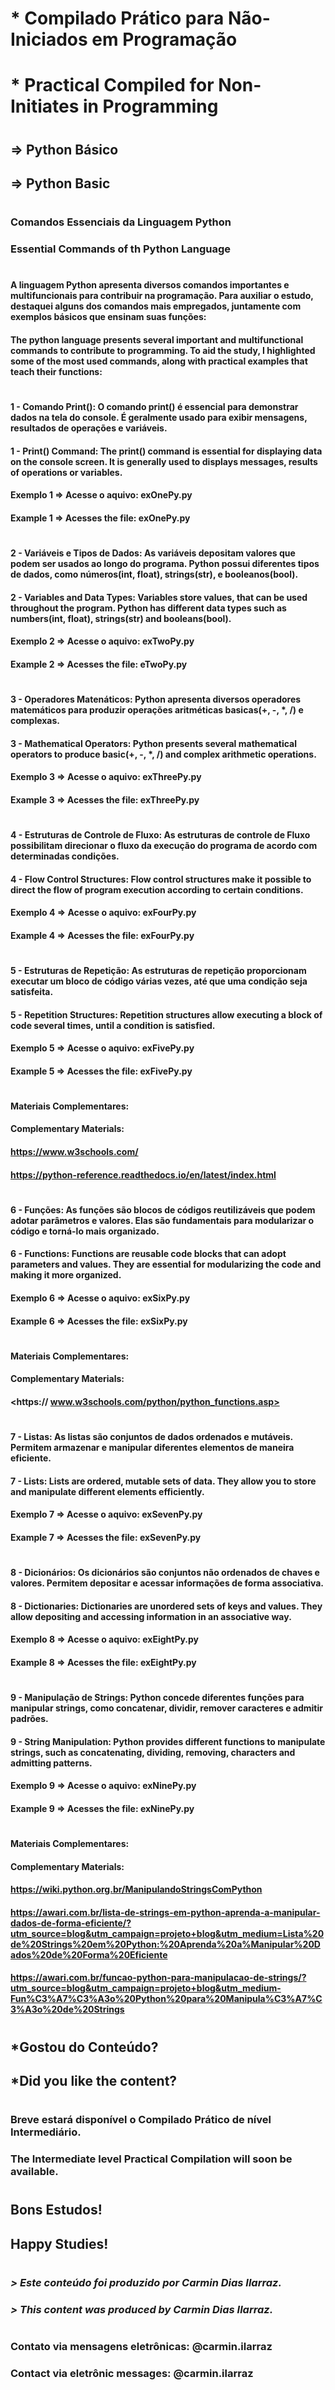 # * Compilado Prático para Não-Iniciados em Programação
# * Practical Compiled for Non-Initiates in Programming
#
## => Python Básico
## => Python Basic
# 
### Comandos Essenciais da Linguagem Python
### Essential Commands of th Python Language
# 
#### A linguagem Python apresenta diversos comandos importantes e multifuncionais para contribuir na programação. Para auxiliar o estudo, destaquei alguns dos comandos mais empregados, juntamente com exemplos básicos que ensinam suas funções: 
#### The python language presents several important and multifunctional commands to contribute to programming. To aid the study, I highlighted some of the most used commands, along with practical examples that teach their functions: 
#
#### 1 - Comando Print(): O comando print() é essencial para demonstrar dados na tela do console. É geralmente usado para exibir mensagens, resultados de operações e variáveis.
#### 1 - Print() Command: The print() command is essential for displaying data on the console screen. It is generally used to displays messages, results of operations or variables.   
#### Exemplo 1 => Acesse o aquivo: exOnePy.py
#### Example 1 => Acesses the file: exOnePy.py
#
#### 2 - Variáveis e Tipos de Dados: As variáveis depositam valores que podem ser usados ao longo do programa. Python possui diferentes tipos de dados, como números(int, float), strings(str), e booleanos(bool).
#### 2 - Variables and Data Types: Variables store values, that can be used throughout the program. Python has different data types such as numbers(int, float), strings(str) and booleans(bool).
#### Exemplo 2 => Acesse o aquivo: exTwoPy.py
#### Example 2 => Acesses the file: eTwoPy.py
#
#### 3 - Operadores Matenáticos: Python apresenta diversos operadores matemáticos para produzir operações aritméticas basicas(+, -, *, /) e complexas.
#### 3 - Mathematical Operators: Python presents several mathematical operators to produce basic(+, -, *, /) and complex arithmetic operations. 
#### Exemplo 3 => Acesse o aquivo: exThreePy.py
#### Example 3 => Acesses the file: exThreePy.py
#
#### 4 - Estruturas de Controle de Fluxo: As estruturas de controle de Fluxo possibilitam direcionar o fluxo da execução do programa de acordo com determinadas condições. 
#### 4 - Flow Control Structures: Flow control structures make it possible to direct the flow of program execution according to certain conditions. 
#### Exemplo 4 => Acesse o aquivo: exFourPy.py
#### Example 4 => Acesses the file: exFourPy.py
#
#### 5 - Estruturas de Repetição: As estruturas de repetição proporcionam executar um bloco de código várias vezes, até que uma condição seja satisfeita.
#### 5 - Repetition Structures: Repetition structures allow executing a block of code several times, until a condition is satisfied.
#### Exemplo 5 => Acesse o aquivo: exFivePy.py
#### Example 5 => Acesses the file: exFivePy.py
# 
#### Materiais Complementares: 
#### Complementary Materials: 
#### <https://www.w3schools.com/>
#### <https://python-reference.readthedocs.io/en/latest/index.html>
#
#### 6 - Funções: As funções são blocos de códigos reutilizáveis que podem adotar parâmetros e valores. Elas são fundamentais para modularizar o código e torná-lo mais organizado.
#### 6 - Functions: Functions are reusable code blocks that can adopt parameters and values. They are essential for modularizing the code and making it more organized.
#### Exemplo 6 => Acesse o aquivo: exSixPy.py
#### Example 6 => Acesses the file: exSixPy.py
#
#### Materiais Complementares: 
#### Complementary Materials: 
#### <https:// www.w3schools.com/python/python_functions.asp>
#
#### 7 - Listas: As listas são conjuntos de dados ordenados e mutáveis. Permitem armazenar e manipular diferentes elementos de maneira eficiente. 
#### 7 - Lists: Lists are ordered, mutable sets of data. They allow you to store and manipulate different elements efficiently. 
#### Exemplo 7 => Acesse o aquivo: exSevenPy.py
#### Example 7 => Acesses the file: exSevenPy.py
#
#### 8 - Dicionários: Os dicionários são conjuntos não ordenados de chaves e valores. Permitem depositar e acessar informações de forma associativa.
#### 8 - Dictionaries: Dictionaries are unordered sets of keys and values. They allow depositing and accessing information in an associative way.
#### Exemplo 8 => Acesse o aquivo: exEightPy.py
#### Example 8 => Acesses the file: exEightPy.py
#
#### 9 - Manipulação de Strings: Python concede diferentes funções para manipular strings, como concatenar, dividir, remover caracteres e admitir padrões.
#### 9 - String Manipulation: Python provides different functions to manipulate strings, such as concatenating, dividing, removing, characters and admitting patterns.
#### Exemplo 9 => Acesse o aquivo: exNinePy.py
#### Example 9 => Acesses the file: exNinePy.py
#
#### Materiais Complementares: 
#### Complementary Materials:
#### <https://wiki.python.org.br/ManipulandoStringsComPython>
#### <https://awari.com.br/lista-de-strings-em-python-aprenda-a-manipular-dados-de-forma-eficiente/?utm_source=blog&utm_campaign=projeto+blog&utm_medium=Lista%20de%20Strings%20em%20Python:%20Aprenda%20a%Manipular%20Dados%20de%20Forma%20Eficiente>
#### <https://awari.com.br/funcao-python-para-manipulacao-de-strings/?utm_source=blog&utm_campaign=projeto+blog&utm_medium-Fun%C3%A7%C3%A3o%20Python%20para%20Manipula%C3%A7%C3%A3o%20de%20Strings>
#
#
#
## <p>*Gostou do Conteúdo?
## *Did you like the content?</p> 
#
### Breve estará disponível o Compilado Prático de nível Intermediário.
### The Intermediate level Practical Compilation will soon be available.
#
## <p>Bons Estudos!
## Happy Studies!</p>
#
### <em>> Este conteúdo foi produzido por Carmin Dias Ilarraz.
### > This content was produced by Carmin Dias Ilarraz.</em> 
#
### Contato via mensagens eletrônicas: @carmin.ilarraz
### Contact via eletrônic messages: @carmin.ilarraz




